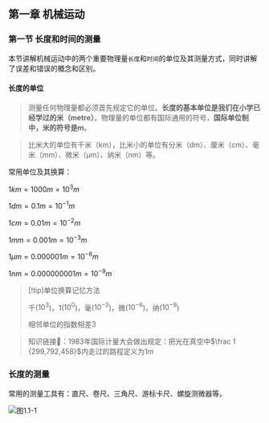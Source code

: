 ## 第一章 机械运动

### 第一节 长度和时间的测量

本节讲解机械运动中的两个重要物理量`长度`和`时间`的单位及其测量方式，同时讲解了误差和错误的概念和区别。

#### 长度的单位

> 测量任何物理量都必须首先规定它的单位。**长度的基本单位是我们在小学已经学过的米（metre）**。物理量的单位都有国际通用的符号，**国际单位制中，米的符号是m**。

> 比米大的单位有千米（km），比米小的单位有分米（dm）、厘米（cm）、毫米（mm）、微米（μm）、纳米（nm）等。

常用单位及其换算：

$1km=1000m=10^3m$

$1 dm = 0.1 m = 10^{-1} m$

$1 cm = 0.01 m = 10^{-2} m$

$1 mm = 0.001 m = 10^{-3} m$ 

$1 μm = 0.000 001 m = 10^{-6} m$ 

$1 nm = 0.000 000 001 m = 10^{-9} m$

> [!tip]单位换算记忆方法
>
> 千($10^3$)，1($10^0$)，毫($10^{-3}$)，微($10^{-6}$)，纳($10^{-9}$)
>
> 相邻单位的指数相差3

> 知识链接🔗：1983年国际计量大会做出规定：把光在真空中$\frac 1 {299,792,458}$内走过的路程定义为$1m$

### 长度的测量

常用的测量工具有：直尺、卷尺、三角尺、游标卡尺、螺旋测微器等。

![图1.1-1](/docs/_media/md/physics/图1.1-1.png)